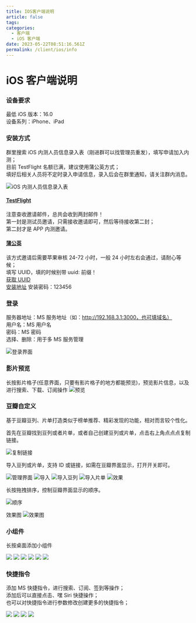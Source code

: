 ```yaml
---
title: IOS客户端说明
article: false
tags:
categories: 
  - 客户端
  - iOS 客户端
date: 2023-05-22T08:51:16.561Z
permalink: /client/ios/info
---
```


# iOS 客户端说明

### 设备要求

最低 iOS 版本：16.0  
设备系列：iPhone、iPad

### 安装方式

群里搜索 iOS 内测人员信息录入表（刚进群可以找管理员重发），填写申请加入内测；    
目前 TestFlight 名额已满，建议使用蒲公英方式；  
填好后相关人员将不定时录入申请信息，录入后会在群里通知，请关注群内消息。

![iOS 内测人员信息录入表](./images/join.png)

#### [TestFlight](https://apps.apple.com/app/id899247664)

注意查收邀请邮件，总共会收到两封邮件！  
第一封是测试员邀请，只需接收邀请即可，然后等待接收第二封；  
第二封才是 APP 内测邀请。

#### [蒲公英](https://www.pgyer.com)

该方式邀请后需要苹果审核 24-72 小时，一般 24 小时左右会通过，请耐心等候；  
填写 UUID，填的时候别带 uuid: 前缀！  
[获取 UUID](https://www.xcxwo.com/tools/udid)  
[安装地址](https://www.pgyer.com/covKRL)  安装密码：123456

### 登录

服务器地址：MS 服务地址（如：http://192.168.3.1:3000，也可填域名）  
用户名：MS 用户名  
密码：MS 密码   
选择、删除：用于多 MS 服务管理

![登录界面](./images/login.png)

### 影片预览

长按影片格子(任意界面，只要有影片格子的地方都能预览)，预览影片信息，以及进行搜索、下载、订阅操作
![预览](./images/home/preview.png)

### 豆瓣自定义

基于豆瓣豆列、片单打造类似于榜单推荐、精彩发现的功能，相对而言较个性化。

首先在豆瓣找到豆列或者片单，或者自己创建豆列或片单，点击右上角点点点复制链接。

![复制链接](./images/douban/copy_link.png)

导入豆列或片单，支持 ID 或链接，如需在豆瓣界面显示，打开开关即可。

![管理界面](./images/douban/to_manage.png)
![导入](./images/douban/to_import.png)
![导入豆列](./images/douban/import_doulist.png)
![导入片单](./images/douban/import_subject.png)
![效果](./images/douban/list.png)

长按拖拽排序，控制豆瓣界面显示的顺序。

![顺序](./images/douban/sort.png)

效果图
![效果图](./images/douban/list.png)

### 小组件

长按桌面添加小组件

![](./images/widget/IMG_9402.PNG)
![](./images/widget/IMG_9403.PNG)
![](./images/widget/IMG_9404.PNG)
![](./images/widget/IMG_9405.PNG)
![](./images/widget/IMG_9406.PNG)
![](./images/widget/IMG_9407.PNG)

### 快捷指令

添加 MS 快捷指令，进行搜索、订阅、签到等操作；  
添加后可以直接点击、嘿 Siri 快捷操作；    
也可以对快捷指令进行参数修改创建更多的快捷指令；

![](./images/quick_action/IMG_9410.PNG)
![](./images/quick_action/IMG_9414.PNG)
![](./images/quick_action/IMG_9415.PNG)
![](./images/quick_action/IMG_9416.PNG)